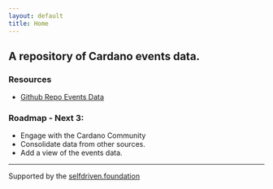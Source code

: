 ```yaml
---
layout: default
title: Home
---
```


## A repository of Cardano events data.

### Resources
- [Github Repo Events Data](https://github.com/selfdriven-octo/cardano-events/tree/main/data)

### Roadmap - Next 3:
- Engage with the Cardano Community
- Consolidate data from other sources.
- Add a view of the events data.

---
Supported by the [selfdriven.foundation](https://selfdriven.foundation)
